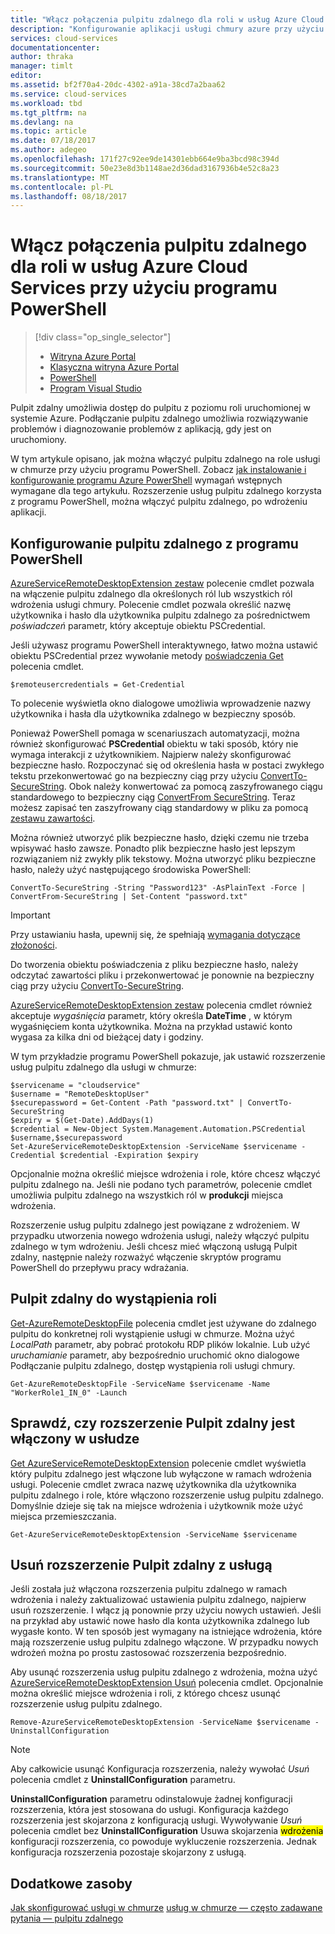 ```yaml
---
title: "Włącz połączenia pulpitu zdalnego dla roli w usług Azure Cloud Services przy użyciu programu PowerShell"
description: "Konfigurowanie aplikacji usługi chmury azure przy użyciu programu PowerShell, aby umożliwić połączenia pulpitu zdalnego"
services: cloud-services
documentationcenter: 
author: thraka
manager: timlt
editor: 
ms.assetid: bf2f70a4-20dc-4302-a91a-38cd7a2baa62
ms.service: cloud-services
ms.workload: tbd
ms.tgt_pltfrm: na
ms.devlang: na
ms.topic: article
ms.date: 07/18/2017
ms.author: adegeo
ms.openlocfilehash: 171f27c92ee9de14301ebb664e9ba3bcd98c394d
ms.sourcegitcommit: 50e23e8d3b1148ae2d36dad3167936b4e52c8a23
ms.translationtype: MT
ms.contentlocale: pl-PL
ms.lasthandoff: 08/18/2017
---
```

# <a name="enable-remote-desktop-connection-for-a-role-in-azure-cloud-services-using-powershell"></a>Włącz połączenia pulpitu zdalnego dla roli w usług Azure Cloud Services przy użyciu programu PowerShell
> [!div class="op_single_selector"]
> * [Witryna Azure Portal](cloud-services-role-enable-remote-desktop-new-portal.md)
> * [Klasyczna witryna Azure Portal](cloud-services-role-enable-remote-desktop.md)
> * [PowerShell](cloud-services-role-enable-remote-desktop-powershell.md)
> * [Program Visual Studio](../vs-azure-tools-remote-desktop-roles.md)
>
>

Pulpit zdalny umożliwia dostęp do pulpitu z poziomu roli uruchomionej w systemie Azure. Podłączanie pulpitu zdalnego umożliwia rozwiązywanie problemów i diagnozowanie problemów z aplikacją, gdy jest on uruchomiony.

W tym artykule opisano, jak można włączyć pulpitu zdalnego na role usługi w chmurze przy użyciu programu PowerShell. Zobacz [jak instalowanie i konfigurowanie programu Azure PowerShell](/powershell/azure/overview) wymagań wstępnych wymagane dla tego artykułu. Rozszerzenie usług pulpitu zdalnego korzysta z programu PowerShell, można włączyć pulpitu zdalnego, po wdrożeniu aplikacji.

## <a name="configure-remote-desktop-from-powershell"></a>Konfigurowanie pulpitu zdalnego z programu PowerShell
[AzureServiceRemoteDesktopExtension zestaw](/powershell/module/azure/set-azureserviceremotedesktopextension?view=azuresmps-3.7.0) polecenie cmdlet pozwala na włączenie pulpitu zdalnego dla określonych ról lub wszystkich ról wdrożenia usługi chmury. Polecenie cmdlet pozwala określić nazwę użytkownika i hasło dla użytkownika pulpitu zdalnego za pośrednictwem *poświadczeń* parametr, który akceptuje obiektu PSCredential.

Jeśli używasz programu PowerShell interaktywnego, łatwo można ustawić obiektu PSCredential przez wywołanie metody [poświadczenia Get](https://technet.microsoft.com/library/hh849815.aspx) polecenia cmdlet.

```
$remoteusercredentials = Get-Credential
```

To polecenie wyświetla okno dialogowe umożliwia wprowadzenie nazwy użytkownika i hasła dla użytkownika zdalnego w bezpieczny sposób.

Ponieważ PowerShell pomaga w scenariuszach automatyzacji, można również skonfigurować **PSCredential** obiektu w taki sposób, który nie wymaga interakcji z użytkownikiem. Najpierw należy skonfigurować bezpieczne hasło. Rozpoczynać się od określenia hasła w postaci zwykłego tekstu przekonwertować go na bezpieczny ciąg przy użyciu [ConvertTo-SecureString](https://technet.microsoft.com/library/hh849818.aspx). Obok należy konwertować za pomocą zaszyfrowanego ciągu standardowego to bezpieczny ciąg [ConvertFrom SecureString](https://technet.microsoft.com/library/hh849814.aspx). Teraz możesz zapisać ten zaszyfrowany ciąg standardowy w pliku za pomocą [zestawu zawartości](https://technet.microsoft.com/library/ee176959.aspx).

Można również utworzyć plik bezpieczne hasło, dzięki czemu nie trzeba wpisywać hasło zawsze. Ponadto plik bezpieczne hasło jest lepszym rozwiązaniem niż zwykły plik tekstowy. Można utworzyć pliku bezpieczne hasło, należy użyć następującego środowiska PowerShell:

```
ConvertTo-SecureString -String "Password123" -AsPlainText -Force | ConvertFrom-SecureString | Set-Content "password.txt"
```

> [!IMPORTANT]
> Przy ustawianiu hasła, upewnij się, że spełniają [wymagania dotyczące złożoności](https://technet.microsoft.com/library/cc786468.aspx).
>
>

Do tworzenia obiektu poświadczenia z pliku bezpieczne hasło, należy odczytać zawartości pliku i przekonwertować je ponownie na bezpieczny ciąg przy użyciu [ConvertTo-SecureString](https://technet.microsoft.com/library/hh849818.aspx).

[AzureServiceRemoteDesktopExtension zestaw](/powershell/module/azure/set-azureserviceremotedesktopextension?view=azuresmps-3.7.0) polecenia cmdlet również akceptuje *wygaśnięcia* parametr, który określa **DateTime** , w którym wygaśnięciem konta użytkownika. Można na przykład ustawić konto wygasa za kilka dni od bieżącej daty i godziny.

W tym przykładzie programu PowerShell pokazuje, jak ustawić rozszerzenie usług pulpitu zdalnego dla usługi w chmurze:

```
$servicename = "cloudservice"
$username = "RemoteDesktopUser"
$securepassword = Get-Content -Path "password.txt" | ConvertTo-SecureString
$expiry = $(Get-Date).AddDays(1)
$credential = New-Object System.Management.Automation.PSCredential $username,$securepassword
Set-AzureServiceRemoteDesktopExtension -ServiceName $servicename -Credential $credential -Expiration $expiry
```
Opcjonalnie można określić miejsce wdrożenia i role, które chcesz włączyć pulpitu zdalnego na. Jeśli nie podano tych parametrów, polecenie cmdlet umożliwia pulpitu zdalnego na wszystkich ról w **produkcji** miejsca wdrożenia.

Rozszerzenie usług pulpitu zdalnego jest powiązane z wdrożeniem. W przypadku utworzenia nowego wdrożenia usługi, należy włączyć pulpitu zdalnego w tym wdrożeniu. Jeśli chcesz mieć włączoną usługą Pulpit zdalny, następnie należy rozważyć włączenie skryptów programu PowerShell do przepływu pracy wdrażania.

## <a name="remote-desktop-into-a-role-instance"></a>Pulpit zdalny do wystąpienia roli
[Get-AzureRemoteDesktopFile](/powershell/module/azure/get-azureremotedesktopfile?view=azuresmps-3.7.0) polecenia cmdlet jest używane do zdalnego pulpitu do konkretnej roli wystąpienie usługi w chmurze. Można użyć *LocalPath* parametr, aby pobrać protokołu RDP plików lokalnie. Lub użyć *uruchamianie* parametr, aby bezpośrednio uruchomić okno dialogowe Podłączanie pulpitu zdalnego, dostęp wystąpienia roli usługi chmury.

```
Get-AzureRemoteDesktopFile -ServiceName $servicename -Name "WorkerRole1_IN_0" -Launch
```


## <a name="check-if-remote-desktop-extension-is-enabled-on-a-service"></a>Sprawdź, czy rozszerzenie Pulpit zdalny jest włączony w usłudze
[Get AzureServiceRemoteDesktopExtension](/powershell/module/azure/get-azureremotedesktopfile?view=azuresmps-3.7.0) polecenie cmdlet wyświetla który pulpitu zdalnego jest włączone lub wyłączone w ramach wdrożenia usługi. Polecenie cmdlet zwraca nazwę użytkownika dla użytkownika pulpitu zdalnego i role, które włączono rozszerzenie usług pulpitu zdalnego. Domyślnie dzieje się tak na miejsce wdrożenia i użytkownik może użyć miejsca przemieszczania.

```
Get-AzureServiceRemoteDesktopExtension -ServiceName $servicename
```

## <a name="remove-remote-desktop-extension-from-a-service"></a>Usuń rozszerzenie Pulpit zdalny z usługą
Jeśli została już włączona rozszerzenia pulpitu zdalnego w ramach wdrożenia i należy zaktualizować ustawienia pulpitu zdalnego, najpierw usuń rozszerzenie. I włącz ją ponownie przy użyciu nowych ustawień. Jeśli na przykład aby ustawić nowe hasło dla konta użytkownika zdalnego lub wygasłe konto. W ten sposób jest wymagany na istniejące wdrożenia, które mają rozszerzenie usług pulpitu zdalnego włączone. W przypadku nowych wdrożeń można po prostu zastosować rozszerzenia bezpośrednio.

Aby usunąć rozszerzenia usług pulpitu zdalnego z wdrożenia, można użyć [AzureServiceRemoteDesktopExtension Usuń](/powershell/module/azure/remove-azureserviceremotedesktopextension?view=azuresmps-3.7.0) polecenia cmdlet. Opcjonalnie można określić miejsce wdrożenia i roli, z którego chcesz usunąć rozszerzenie usług pulpitu zdalnego.

```
Remove-AzureServiceRemoteDesktopExtension -ServiceName $servicename -UninstallConfiguration
```

> [!NOTE]
> Aby całkowicie usunąć Konfiguracja rozszerzenia, należy wywołać *Usuń* polecenia cmdlet z **UninstallConfiguration** parametru.
>
> **UninstallConfiguration** parametru odinstalowuje żadnej konfiguracji rozszerzenia, która jest stosowana do usługi. Konfiguracja każdego rozszerzenia jest skojarzona z konfiguracją usługi. Wywoływanie *Usuń* polecenia cmdlet bez **UninstallConfiguration** Usuwa skojarzenia <mark>wdrożenia</mark> konfiguracji rozszerzenia, co powoduje wykluczenie rozszerzenia. Jednak konfiguracja rozszerzenia pozostaje skojarzony z usługą.
>
>

## <a name="additional-resources"></a>Dodatkowe zasoby

[Jak skonfigurować usługi w chmurze](cloud-services-how-to-configure.md)
[usług w chmurze — często zadawane pytania — pulpitu zdalnego](cloud-services-faq.md)

